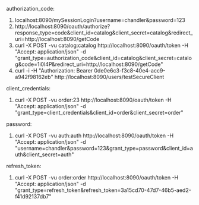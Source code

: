 authorization_code:
1. localhost:8090/mySessionLogin?username=chandler&password=123
2. http://localhost:8090/oauth/authorize?response_type=code&client_id=catalog&client_secret=catalog&redirect_uri=http://localhost:8090/getCode
3. curl -X POST -vu catalog:catalog http://localhost:8090/oauth/token -H "Accept: application/json" -d "grant_type=authorization_code&client_id=catalog&client_secret=catalog&code=1i0l4P&redirect_uri=http://localhost:8090/getCode"
4. curl -i -H "Authorization: Bearer 0de0e6c3-f3c8-40e4-acc9-a942f98162eb" http://localhost:8090/users/testSecureClient

client_credentials:
1. curl -X POST -vu order:23 http://localhost:8090/oauth/token -H "Accept: application/json" -d "grant_type=client_credentials&client_id=order&client_secret=order"

password:
1. curl -X POST -vu auth:auth http://localhost:8090/oauth/token -H "Accept: application/json" -d "username=chandler&password=123&grant_type=password&client_id=auth&client_secret=auth"

refresh_token:
1. curl -X POST -vu order:order http://localhost:8090/oauth/token -H "Accept: application/json" -d "grant_type=refresh_token&refresh_token=3a15cd70-47d7-46b5-aed2-f41d92137db7"
